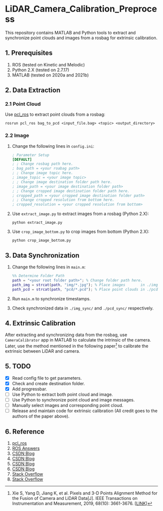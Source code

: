 # LiDAR_Camera_Calibration_Preprocess

This repository contains MATLAB and Python tools to extract and synchronize point clouds and images from a rosbag for extrinsic calibration.

## 1. Prerequisites

1. ROS (tested on Kinetic and Melodic)
2. Python 2.X (tested on 2.7.17)
3. MATLAB (tested on 2020a and 2021b)

## 2. Data Extraction

### 2.1 Point Cloud

Use [pcl_ros](http://wiki.ros.org/pcl_ros) to extract point clouds from a rosbag:

```shell
rosrun pcl_ros bag_to_pcd <input_file.bag> <topic> <output_directory>
```

### 2.2 Image

1. Change the following lines in `config.ini`:

    ```ini
    ; Parameter Setup
    [DEFAULT]
    ; ; Change rosbag path here.
    ; bag_path = <your roabag path>
    ; ; Change image topic here.
    ; image_topic = <your image topic>
    ; ; Change image destination folder path here.
    ; image_path = <your image destination folder path>
    ; ; Change cropped image destination folder path here.
    ; cropped_path = <your cropped image destination folder path>
    ; ; Change cropped resolution from bottom here.
    ; cropped_resolution = <your cropped resolution from bottom>
    ```

2. Use `extract_image.py` to extract images from a rosbag (Python 2.X):

    ```shell
    python extract_image.py
    ```

3. Use `crop_image_bottom.py` to crop images from bottom (Python 2.X):

    ```shell
    python crop_image_bottom.py
    ```

## 3. Data Synchronization

1. Change the following lines in `main.m`:

    ```matlab
    %% Determine Folder Path
    path = "<your root folder path>"; % Change folder path here.
    path_img = strcat(path, "img/*.jpg"); % Place images       in ./img/ folder
    path_pcd = strcat(path, "pcd/*.pcd"); % Place point clouds in ./pcd/ folder
    ```

2. Run `main.m` to synchronize timestamps.
3. Check synchronized data in `./img_sync/` and `./pcd_sync/` respectively.

## 4. Extrinsic Calibration

After extracting and synchronizing data from the rosbag, use `CameraCalibrator` app in MATLAB to calculate the intrinsic of the camera. Later, use the method mentioned in the following paper[^1] to calibrate the extrinsic between LiDAR and camera.

[^1]: Xie S, Yang D, Jiang K, et al. Pixels and 3-D Points Alignment Method for the Fusion of Camera and LiDAR Data[J]. IEEE Transactions on Instrumentation and Measurement, 2019, 68(10): 3661-3676. [[LINK](https://ieeexplore.ieee.org/document/8565990)]

## 5. TODO

- [x] Read config file to get parameters.
- [x] Check and create destination folder.
- [x] Add progressbar.
- [ ] Use Python to extract both point cloud and image.
- [ ] Use Python to synchronize point cloud and image messages.
- [ ] Manually select images and corresponding point cloud.
- [ ] Release and maintain code for extrinsic calibration (All credit goes to the authors of the paper above).

## 6. Reference

1. [pcl_ros](http://wiki.ros.org/pcl_ros)
2. [ROS Answers](https://answers.ros.org/question/289937/subscribing-to-compressed-images-from-rosbag/)
3. [CSDN Blog](https://blog.csdn.net/loveSIYU/article/details/113830289)
4. [CSDN Blog](https://blog.csdn.net/memoryd/article/details/105174348)
5. [CSDN Blog](https://blog.csdn.net/qq_22059843/article/details/103018216)
6. [CSDN Blog](https://blog.csdn.net/yourgreatfather/article/details/87783906)
7. [Stack Overflow](https://stackoverflow.com/questions/39772424/how-to-effeciently-convert-ros-pointcloud2-to-pcl-point-cloud-and-visualize-it-i)
8. [Stack Overflow](https://stackoverflow.com/questions/59794926/saving-pointcloud-from-rosbag)
